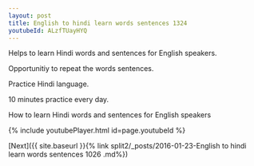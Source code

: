 ```yaml
---
layout: post
title: English to hindi learn words sentences 1324 
youtubeId: ALzfTUayHYQ
---
```

 
 
Helps to learn Hindi words and sentences for English speakers.

Opportunitiy to repeat the words sentences. 

Practice Hindi language. 
 
10 minutes practice every day. 
 
How to learn Hindi words and sentences for English speakers 
 
{% include youtubePlayer.html id=page.youtubeId %}
 
 
[Next]({{ site.baseurl }}{% link  split2/_posts/2016-01-23-English to hindi learn words sentences 1026 .md%})
 
